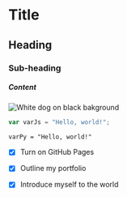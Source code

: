 # Title
## Heading
### Sub-heading
##### Content

![White dog on black bakground](https://upload.wikimedia.org/wikipedia/commons/thumb/9/93/Bichon_Fris%C3%A9_-_studdogbichon.jpg/1200px-Bichon_Fris%C3%A9_-_studdogbichon.jpg) 

``` javascript
var varJs = "Hello, world!";
```

``` python3
varPy = "Hello, world!"
```

- [x] Turn on GitHub Pages
- [x] Outline my portfolio
- [x] Introduce myself to the world

